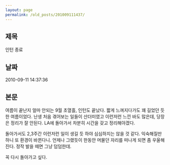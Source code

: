 ```yaml
---
layout: page
permalink: /old_posts/201009111437/
---
```


## 제목
인턴 종료

## 날짜
2010-09-11 14:37:36

## 본문
여름이 끝난지 얼마 안되는 9월 초열흘, 인턴도 끝났다. 짧게 느껴지다가도 꽤 길었던 듯한 여름이었다. 난생 처음 겪어보는 일들이 산더미였고 이런저런 느낀 바도 많은데, 당장은 정리가 잘 안된다. LA에 돌아가서 차분히 시간을 갖고 정리해야겠다.

돌아가서도 2,3주간 이런저런 일이 생길 듯 하야 심심하지는 않을 것 같다. 익숙해질만 하니 또 환경이 바뀐다니. 언제나 그랬듯이 한동안 머물던 자리를 떠나게 되면 좀 우울해진다. 정작 발을 떼면 그냥 덤덤한데.

꼭 다시 돌아가고 싶다.